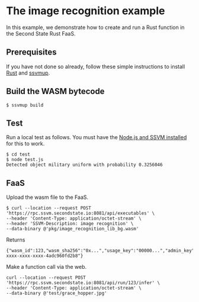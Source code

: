 # The image recognition example

In this example, we demonstrate how to create and run a Rust function in the Second State Rust FaaS.

## Prerequisites

If you have not done so already, follow these simple instructions to install [Rust](https://www.rust-lang.org/tools/install) and [ssvmup](https://www.secondstate.io/articles/ssvmup/).

## Build the WASM bytecode

```
$ ssvmup build
```

## Test

Run a local test as follows. You must have the [Node.js and SSVM installed](https://www.secondstate.io/articles/setup-rust-nodejs/) for this to work.

```
$ cd test
$ node test.js
Detected object military uniform with probability 0.3256046
```

## FaaS

Upload the wasm file to the FaaS.

```
$ curl --location --request POST 'https://rpc.ssvm.secondstate.io:8081/api/executables' \
--header 'Content-Type: application/octet-stream' \
--header 'SSVM-Description: image recognition' \
--data-binary @'pkg/image_recognition_lib_bg.wasm'
```

Returns

```
{"wasm_id":123,"wasm_sha256":"0x...","usage_key":"00000...","admin_key":"00xxxxxx-xxxx-xxxx-xxxx-4adc960fd2b8"}
```

Make a function call via the web.

```
curl --location --request POST 'https://rpc.ssvm.secondstate.io:8081/api/run/123/infer' \
--header 'Content-Type: application/octet-stream' \
--data-binary @'test/grace_hopper.jpg'
```



